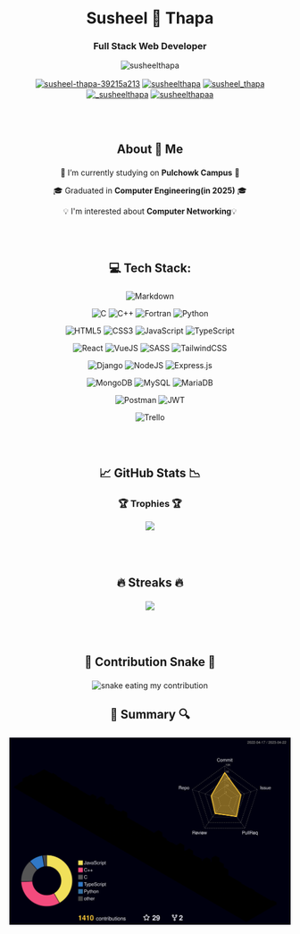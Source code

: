 <h1 align="center">Susheel 🙌 Thapa</h1>

<h3 align="center">Full Stack Web Developer</h3>

<p align="center">
    <img
    src="https://komarev.com/ghpvc/?username=susheelthapa&label=Profile%20views&color=0e75b6&style=flat"
    alt="susheelthapa"
    />
</p>

<p align="center">
    <a href="https://linkedin.com/in/susheel-thapa-39215a213" target="blank"
    ><img
        align="center"
        src="https://raw.githubusercontent.com/rahuldkjain/github-profile-readme-generator/master/src/images/icons/Social/linked-in-alt.svg"
        alt="susheel-thapa-39215a213"
        height="30"
        width="40"
    /></a>
    <a href="https://github.com/SusheelThapa" target="blank"
    ><img
        align="center"
        src="https://raw.githubusercontent.com/rahuldkjain/github-profile-readme-generator/master/src/images/icons/Social/github.svg"
        alt="susheelthapa"
        height="30"
        width="40"
    /></a>
    <a href="https://www.hackerrank.com/susheel_thapa" target="blank"
    ><img
        align="center"
        src="https://raw.githubusercontent.com/rahuldkjain/github-profile-readme-generator/master/src/images/icons/Social/hackerrank.svg"
        alt="susheel_thapa"
        height="30"
        width="40"
    /></a>
    <a href="https://instagram.com/_susheelthapa" target="blank"
    ><img
        align="center"
        src="https://raw.githubusercontent.com/rahuldkjain/github-profile-readme-generator/master/src/images/icons/Social/instagram.svg"
        alt="_susheelthapa"
        height="30"
        width="40"
    /></a>
    <a href="https://fb.com/susheelthapaa" target="blank"
    ><img
        align="center"
        src="https://raw.githubusercontent.com/rahuldkjain/github-profile-readme-generator/master/src/images/icons/Social/facebook.svg"
        alt="susheelthapaa"
        height="30"
        width="40"
    /></a>
</p>
<br/>
<br/>

## <p align="center"> About 🔭 Me </p>

<p align="center">🔭 I’m currently studying on <strong>Pulchowk Campus</strong> 🔭</p>

<p align="center">🎓 Graduated in <strong>Computer Engineering(in 2025)</strong> 🎓</p>

<p align="center">💡 I'm interested about <strong>Computer Networking</strong>💡</p>
<br />
<br />

## <p align="center">💻 Tech Stack:</p>

<p align="center">
<img
    src="https://img.shields.io/badge/markdown-%23000000.svg?style=for-the-badge&amp;logo=markdown&amp;logoColor=white"
    alt="Markdown"
/>
</p>

<p align="center">
<img
    src="https://img.shields.io/badge/c-%2300599C.svg?style=for-the-badge&amp;logo=c&amp;logoColor=white"
    alt="C"
/>
<img
    src="https://img.shields.io/badge/c++-%2300599C.svg?style=for-the-badge&amp;logo=c%2B%2B&amp;logoColor=white"
    alt="C++"
/>
<img
    src="https://img.shields.io/badge/Fortran-%23734F96.svg?style=for-the-badge&amp;logo=fortran&amp;logoColor=white"
    alt="Fortran"
/>
<img
    src="https://img.shields.io/badge/python-3670A0?style=for-the-badge&amp;logo=python&amp;logoColor=ffdd54"
    alt="Python"
/>
</p>

<p align="center">
<img
    src="https://img.shields.io/badge/html5-%23E34F26.svg?style=for-the-badge&amp;logo=html&amp;logoColor=white"
    alt="HTML5"
/>
<img
    src="https://img.shields.io/badge/css3-%231572B6.svg?style=for-the-badge&amp;logo=css3&amp;logoColor=white"
    alt="CSS3"
/>
<img
    src="https://img.shields.io/badge/javascript-%23323330.svg?style=for-the-badge&amp;logo=javascript&amp;logoColor=%23F7DF1E"
    alt="JavaScript"
/>
<img
    src="https://img.shields.io/badge/typescript-%23007ACC.svg?style=for-the-badge&amp;logo=typescript&amp;logoColor=white"
    alt="TypeScript"
/>
</p>

<p align="center">
<img
    src="https://img.shields.io/badge/react-%2320232a.svg?style=for-the-badge&amp;logo=react&amp;logoColor=%2361DAFB"
    alt="React"
/>
<img
    src="https://img.shields.io/badge/vueJS-%2320232a.svg?style=for-the-badge&amp;logo=v&amp;logoColor=%2361DAFB"
    alt="VueJS"
/>
<img
    src="https://img.shields.io/badge/SASS-hotpink.svg?style=for-the-badge&amp;logo=SASS&amp;logoColor=white"
    alt="SASS"
/>
<img
    src="https://img.shields.io/badge/tailwindcss-%2338B2AC.svg?style=for-the-badge&amp;logo=tailwind-css&amp;logoColor=white"
    alt="TailwindCSS"
/>
</p>

<p align="center">
<img
    src="https://img.shields.io/badge/django-%23092E20.svg?style=for-the-badge&amp;logo=django&amp;logoColor=white"
    alt="Django"
/>
<img
    src="https://img.shields.io/badge/node.js-6DA55F?style=for-the-badge&amp;logo=node.js&amp;logoColor=white"
    alt="NodeJS"
/>
<img
    src="https://img.shields.io/badge/express.js-%23404d59.svg?style=for-the-badge&amp;logo=express&amp;logoColor=%2361DAFB"
    alt="Express.js"
/>
</p>

<p align="center">
<img
    src="https://img.shields.io/badge/MongoDB-%234ea94b.svg?style=for-the-badge&amp;logo=mongodb&amp;logoColor=white"
    alt="MongoDB"
/>
<img
    src="https://img.shields.io/badge/mysql-black.svg?style=for-the-badge&amp;logo=mysql&amp;logoColor=white;"
    alt="MySQL"
/>
<img
    src="https://img.shields.io/badge/MariaDB-003545?style=for-the-badge&amp;logo=mariadb&amp;logoColor=white"
    alt="MariaDB"
/>

<p align="center">
<img
    src="https://img.shields.io/badge/Postman-FF6C37?style=for-the-badge&amp;logo=postman&amp;logoColor=white"
    alt="Postman"
/>
<img
    src="https://img.shields.io/badge/JWT-black?style=for-the-badge&amp;logo=JSON%20web%20tokens"
    alt="JWT"
/>
</p>

<p align="center">
<img
    src="https://img.shields.io/badge/Trello-%23026AA7.svg?style=for-the-badge&amp;logo=Trello&amp;logoColor=white"
    alt="Trello"
/>
</p>

<br/>
<br/>

## <p align="center"> 📈 GitHub Stats 📉</p>

### <p align="center"> 🏆 Trophies 🏆</p>

<p align="center">
    <img
    src="https://github-profile-trophy.vercel.app/?username=susheelthapa&column=4&no-bg=true&no-frame=true&margin-w=25&margin-h=15&theme=dark_lover"
    />
</p>

<br/>
<br/>

## <p align="center"> 🔥 Streaks 🔥 </p>

<p align="center">
    <img
    src="https://github-readme-streak-stats.herokuapp.com/?user=susheelthapa&theme=yeblu&hide_border=true&border_radius=50&date_format=M%20j%5B%2C%20Y%5D&dates=2EDD45"
    />
</p>

<br/>
<br/>

## <p align="center"> 🐍 Contribution Snake 🐍 </p>

<p align="center">
  <img
    src="https://github.com/SusheelThapa/SusheelThapa/blob/output/github-contribution-grid-snake.svg"
    alt="snake eating my contribution"
  />
</p>

## <p align="center"> 🔎 Summary 🔍 </p>

<p align="center">
  <img
    src="https://github.com/SusheelThapa/SusheelThapa/blob/profile3D/profile-3d-contrib/profile-night-rainbow.svg"
    alt="snake eating my contribution"
  />
</p>
